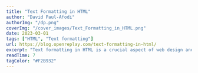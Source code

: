 ```yaml
---
title: "Text Formatting in HTML"
author: "David Paul-Afodi"
authorImg: "/dp.png"
coverImg: "/cover_images/Text_Formatting_in_HTML.png"
date: 2023-03-01
tags: ["HTML", "Text formatting"]
url: https://blog.openreplay.com/text-formatting-in-html/
excerpt: "Text formatting in HTML is a crucial aspect of web design and development that allows you to control the appearance of text on a web page. Whether you want to give a text a specific visual appearance, ensure it is written in the correct convention or just make it stand out; HTML offers a range of tags that you can use to achieve your desired result. In this article, we’ll take a closer look at some of these basic text formatting tags in HTML and many lesser-known ones. We would also look at the CSS properties specific to text formatting and see a few tips for using these tags effectively. Stick around and you will learn a new HTML tag or CSS property that may come in handy for your next big project. Let’s get started.."
readTime: 7
tagColor: "#F2B932"
---
```

